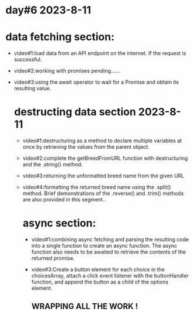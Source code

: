 # day#6 2023-8-11
# data fetching section:
- video#1:load data from an API endpoint on the internet. If the request is successful.
- video#2:working with promises pending......
- video#3:using the await operator to wait for a Promise and obtain its resulting value.

  # destructing data section 2023-8-11
  - video#1:destructuring as a method to declare multiple variables at once by retrieving the values from the parent object.
  - video#2:complete the getBreedFromURL function with destructuring and the .string() method.
  - video#3:returning the unformatted breed name from the given URL
  - video#4:formatting the returned breed name using the .split() method. Brief demonstrations of the .reverse() and .trim() methods are also provided in this segment..

    # async section:
    - video#1:combining async fetching and parsing the resulting code into a single function to create an async function. The async function also needs to be awaited to retrieve the contents of the returned promise.

    - video#3:Create a button element for each choice in the choicesArray, attach a click event listener with the buttonHandler function, and append the button as a child of the options element.
      ## WRAPPING ALL THE WORK !
      

